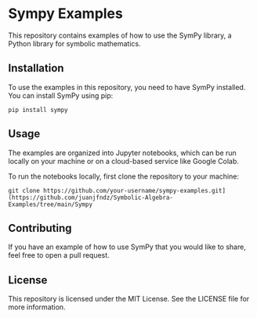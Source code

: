 # Sympy Examples

This repository contains examples of how to use the SymPy library, a Python library for symbolic mathematics.

## Installation

To use the examples in this repository, you need to have SymPy installed. You can install SymPy using pip:

```
pip install sympy
```


## Usage

The examples are organized into Jupyter notebooks, which can be run locally on your machine or on a cloud-based service like Google Colab.

To run the notebooks locally, first clone the repository to your machine:

```
git clone https://github.com/your-username/sympy-examples.git](https://github.com/juanjfndz/Symbolic-Algebra-Examples/tree/main/Sympy
```
## Contributing

If you have an example of how to use SymPy that you would like to share, feel free to open a pull request.

## License

This repository is licensed under the MIT License. See the LICENSE file for more information.
